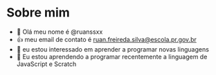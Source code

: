 # Sobre mim
- 👋 Olá meu nome é @ruanssxx
- 👍 meu email de contato é ruan.freireda.silva@escola.pr.gov.br
- 👀 eu estou interessado em aprender a programar novas linguagens
- 🌱 Eu estou aprendendo a programar recentemente a linguagem de JavaScript e Scratch
